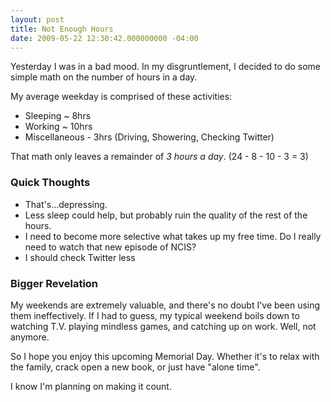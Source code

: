```yaml
---
layout: post
title: Not Enough Hours
date: 2009-05-22 12:30:42.000000000 -04:00
---
```

Yesterday I was in a bad mood. In my disgruntlement, I decided to do some simple math on the number of hours in a day.

My average weekday is comprised of these activities:

* Sleeping ~ 8hrs
* Working ~ 10hrs
* Miscellaneous - 3hrs (Driving, Showering, Checking Twitter)

That math only leaves a remainder of *3 hours a day*. (24 - 8 - 10 - 3 = 3)

### Quick Thoughts

* That's...depressing.
* Less sleep could help, but probably ruin the quality of the rest of the hours.
* I need to become more selective what takes up my free time. Do I really need to watch that new episode of NCIS?
* I should check Twitter less

### Bigger Revelation

My weekends are extremely valuable, and there's no doubt I've been using them ineffectively. If I had to guess, my typical weekend boils down to watching T.V. playing mindless games, and catching up on work. Well, not anymore.

So I hope you enjoy this upcoming Memorial Day. Whether it's to relax with the family, crack open a new book, or just have "alone time".

I know I'm planning on making it count.
